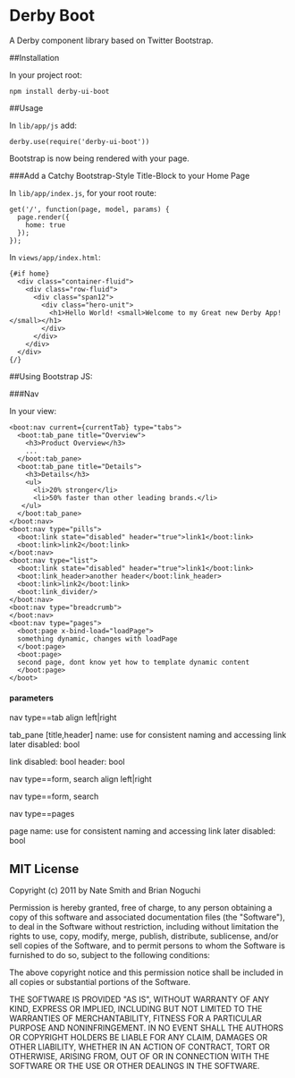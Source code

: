 # Derby Boot

A Derby component library based on Twitter Bootstrap.

##Installation


In your project root:

    npm install derby-ui-boot
  
##Usage

In `lib/app/js` add: 

    derby.use(require('derby-ui-boot'))

Bootstrap is now being rendered with your page.

###Add a Catchy Bootstrap-Style Title-Block to your Home Page

In `lib/app/index.js`, for your root route:

    get('/', function(page, model, params) {
      page.render({
        home: true
      });
    });

In `views/app/index.html`:

    {#if home}
      <div class="container-fluid">
        <div class="row-fluid">
          <div class="span12">
            <div class="hero-unit">
              <h1>Hello World! <small>Welcome to my Great new Derby App!</small></h1>
            </div>
          </div>
        </div>
      </div>
    {/}

##Using Bootstrap JS: 

###Nav

In your view:
<!-- general navigation -->
    <boot:nav current={currentTab} type="tabs">
      <boot:tab_pane title="Overview">
        <h3>Product Overview</h3>
        ...
      </boot:tab_pane>
      <boot:tab_pane title="Details">
        <h3>Details</h3>
        <ul>
          <li>20% stronger</li>
          <li>50% faster than other leading brands.</li>
       </ul>
      </boot:tab_pane>
    </boot:nav>
    <boot:nav type="pills">
      <boot:link state="disabled" header="true">link1</boot:link>
      <boot:link>link2</boot:link>
    </boot:nav>
    <boot:nav type="list">
      <boot:link state="disabled" header="true">link1</boot:link>
      <boot:link_header>another header</boot:link_header>
      <boot:link>link2</boot:link>
      <boot:link_divider/>
    </boot:nav>
    <boot:nav type="breadcrumb">
    </boot:nav>
    <boot:nav type="pages">
      <boot:page x-bind-load="loadPage">
      something dynamic, changes with loadPage
      </boot:page>
      <boot:page>
      second page, dont know yet how to template dynamic content
      </boot:page>
    </boot>

#### parameters

nav type==tab
align left|right

tab_pane [title,header]
name: use for consistent naming and accessing link later
disabled: bool

link
disabled: bool
header: bool

nav type==form, search
align left|right

nav type==form, search

nav type==pages

page
name: use for consistent naming and accessing link later
disabled: bool



## MIT License
Copyright (c) 2011 by Nate Smith and Brian Noguchi

Permission is hereby granted, free of charge, to any person obtaining a copy
of this software and associated documentation files (the "Software"), to deal
in the Software without restriction, including without limitation the rights
to use, copy, modify, merge, publish, distribute, sublicense, and/or sell
copies of the Software, and to permit persons to whom the Software is
furnished to do so, subject to the following conditions:

The above copyright notice and this permission notice shall be included in
all copies or substantial portions of the Software.

THE SOFTWARE IS PROVIDED "AS IS", WITHOUT WARRANTY OF ANY KIND, EXPRESS OR
IMPLIED, INCLUDING BUT NOT LIMITED TO THE WARRANTIES OF MERCHANTABILITY,
FITNESS FOR A PARTICULAR PURPOSE AND NONINFRINGEMENT. IN NO EVENT SHALL THE
AUTHORS OR COPYRIGHT HOLDERS BE LIABLE FOR ANY CLAIM, DAMAGES OR OTHER
LIABILITY, WHETHER IN AN ACTION OF CONTRACT, TORT OR OTHERWISE, ARISING FROM,
OUT OF OR IN CONNECTION WITH THE SOFTWARE OR THE USE OR OTHER DEALINGS IN
THE SOFTWARE.